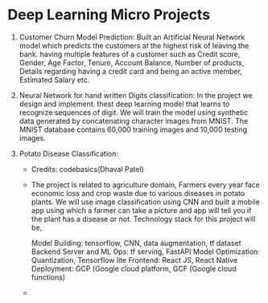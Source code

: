 #  Deep Learning Micro Projects

1. Customer Churn Model Prediction: Built an Artificial Neural Network model which predicts the customers at the highest risk of leaving the bank. having multiple features of a customer such as Credit score, Gender, Age Factor, Tenure, Account Balance, Number of products, Details regarding having a credit card and being an active member, Estimated Salary etc. 

2. Neural Network for hand written Digits classification: In the project we design and implement. thest deep learning model that learns to recognize sequences of digit. We will train the model using synthetic data generated by concatenating character images from MNIST. The MNIST database contains 60,000 training images and 10,000 testing images. 

3. Potato Disease Classification: 
   - Credits: codebasics(Dhaval Patel) 
   - The project is related to agriculture domain,  Farmers every year face economic loss and crop waste due to various diseases in potato plants. We will use image classification       using CNN and built a mobile app using which a farmer can take a picture and app will tell you if the plant has a disease or not. Technology stack for this project will be,

      Model Building: tensorflow, CNN, data augmentation, tf dataset
      Backend Server and ML Ops: tf serving, FastAPI
      Model Optimization: Quantization, Tensorflow lite
      Frontend: React JS, React Native
      Deployment: GCP (Google cloud platform, GCF (Google cloud functions)
    - 
